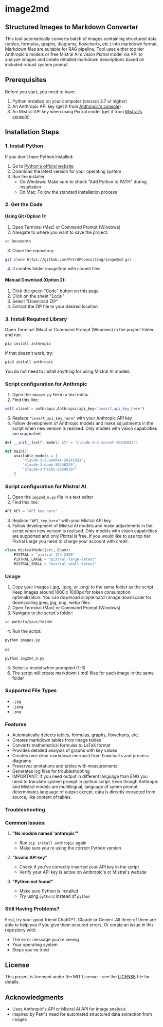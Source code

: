 # image2md

## Structured Images to Markdown Converter

This tool automatically converts batch of images containing structured data (tables, formulas, graphs, diagrams, flowcharts, etc.) into markdown format. Markdown files are suitable for RAG pipeline. Tool uses either top tier Anthropic's models or free Mistral AI's vision Pixtral model via API to analyze images and create detailed markdown descriptions based on included robust system prompt. 

## Prerequisites

Before you start, you need to have:
1. Python installed on your computer (version 3.7 or higher)
2. An Anthropic API key (get it from [Anthropic's console](https://console.anthropic.com/dashboard))
3. An Mistral API key when using Pixtral model (get it from [Mistral's console](https://console.mistral.ai/api-keys/))

## Installation Steps

### 1. Install Python
If you don't have Python installed:
1. Go to [Python's official website](https://www.python.org/downloads/)
2. Download the latest version for your operating system
3. Run the installer
   - On Windows: Make sure to check "Add Python to PATH" during installation
   - On Mac: Follow the standard installation process

### 2. Get the Code

#### Using Git (Option 1):
1. Open Terminal (Mac) or Command Prompt (Windows)
2. Navigate to where you want to save the project:
```bash
cd Documents
```
3. Clone the repository:
```bash
git clone https://github.com/PetrAPConsulting/image2md.git
```
4. It creates folder image2md with cloned files

#### Manual Download (Option 2):
1. Click the green "Code" button on this page
2. Click on the sheet "Local"
3. Select "Download ZIP"
4. Extract the ZIP file to your desired location

### 3. Install Required Library
Open Terminal (Mac) or Command Prompt (Windows) in the project folder and run:
```bash
pip install anthropic
```

If that doesn't work, try:
```bash
pip3 install anthropic
```
You do not need to install anything for using Mistral AI models.

### Script configuration for Anthropic 

1. Open the `images.py` file in a text editor
2. Find this line:
```python
self.client = anthropic.Anthropic(api_key="insert_api_key_here")
```
3. Replace `"insert_api_key_here"` with your Anthropic API key
4. Follow development of Anthropic models and make adjustments in the script when new version is realised. Only models with vision capabilities are supported. 
```python
def __init__(self, model: str = "claude-3-5-sonnet-20241022")
```
```python
def main():
    available_models = [
        "claude-3-5-sonnet-20241022",
        "claude-3-opus-20240229",
        "claude-3-haiku-20240307"
    ]  
```
### Script configuration for Mistral AI

1. Open the `img2md_m.py` file in a text editor
2. Find this line:
```python
API_KEY = "API_key_here"
```
3. Replace `"API_key_here"` with your Mistral API key
4. Follow development of Mistral AI models and make adjustments in the script when new version is realised. Only models with vision capabilities are supported and only Pixtral is free. If you would like to use top tier Pixtral Large you need to charge your account with credit. 
```python
class MistralModel(str, Enum):
    PIXTRAL = "pixtral-12b-2409"
    PIXTRAL_LARGE = "pixtral-large-latest"
    MISTRAL_SMALL = "mistral-small-latest"
```

### Usage

1. Copy your images (.jpg, .jpeg, or .png) to the same folder as the script. Keep images around 1000 x 1000px for token consumption optimalization. You can download simple batch image downscaler for downscaling jpeg, jpg, png, webp files.
2. Open Terminal (Mac) or Command Prompt (Windows)
3. Navigate to the script's folder:
```bash
cd path/to/your/folder
```
4. Run the script:
```bash
python images.py
```
or
```bash
python img2md_m.py
```
5. Select a model when prompted (1-3)
6. The script will create markdown (.md) files for each image in the same folder

### Supported File Types
- `.jpg`
- `.jpeg`
- `.png`

### Features
- Automatically detects tables, formulas, graphs, flowcharts, etc.
- Creates markdown tables from image tables
- Converts mathematical formulas to LaTeX format
- Provides detailed analysis of graphs with key values
- Creates nice clear markdown mermaid from flowcharts and process diagrams
- Preserves anotations and tables with measurements 
- Generates log files for troubleshooting
- IMPORTANT: If you need output in different language than ENG you need to translate system prompt in python script. Even though Anthropic and Mistral models are multilingual, language of sytem prompt determinates language of output except, data is directly extracted from source, like content of tables.  

### Troubleshooting

### Common Issues:

1. **"No module named 'anthropic'"**
   - Run `pip install anthropic` again
   - Make sure you're using the correct Python version

2. **"Invalid API key"**
   - Check if you've correctly inserted your API key in the script
   - Verify your API key is active on Anthropic's or Mistral's website

3. **"Python not found"**
   - Make sure Python is installed
   - Try using `python3` instead of `python`

### Still Having Problems?
First, try your good friend ChatGPT, Claude or Gemini. All three of them are able to help you if you give them occured errors.
Or create an issue in this repository with:
- The error message you're seeing
- Your operating system
- Steps you've tried

## License
This project is licensed under the MIT License - see the [LICENSE](LICENSE) file for details.

## Acknowledgments
- Uses Anthropic's API or Mistral AI API for image analysis
- Inspired by Petr's need for automated structured data extraction from images
